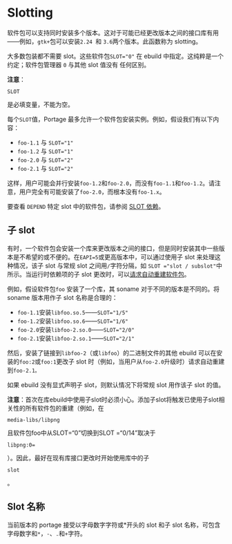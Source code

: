 # Slotting

软件包可以支持同时安装多个版本。这对于可能已经更改版本之间的接口库有用——例如，`gtk+`包可以安装`2.24 `和 `3.6`两个版本。此函数称为 slotting。

大多数包装都不需要 slot。这些软件包`SLOT="0"` 在 ebuild 中指定。这纯粹是一个约定；软件包管理器 `0` 与其他 slot 值没有 任何区别。

<div class="alert alert-note">
<b>注意</b>：<code><pre>SLOT</pre></code>是必填变量，不能为空。
</div>

每个`SLOT`值，Portage 最多允许一个软件包安装实例。例如，假设我们有以下内容：

- `foo-1.1` 与 `SLOT="1"`
- `foo-1.2` 与 `SLOT="1"`
- `foo-2.0` 与 `SLOT="2"`
- `foo-2.1` 与 `SLOT="2"`

这样，用户可能会并行安装`foo-1.2`和`foo-2.0`，而没有`foo-1.1`和`foo-1.2`。请注意，用户完全有可能安装了`foo-2.0`，而根本没有`foo-1.x`。

要查看 `DEPEND` 特定 slot 中的软件包，请参阅 [SLOT 依赖](./dependencies.md)。

## 子 slot

有时，一个软件包会安装一个库来更改版本之间的接口，但是同时安装其中一些版本是不希望的或不便的。在`EAPI=5`或更高版本中，可以通过使用子 slot 来处理这种情况，该子 slot 与常规 slot 之间用`/`字符分隔，如 `SLOT ="slot / subslot"`中所示。当运行时依赖项的子 slot 更改时，可以[请求自动重建软件包](./dependencies.md)。

例如，假设软件包`foo` 安装了一个库，其 soname 对于不同的版本是不同的。将 soname 版本用作子 slot 名称是合理的：

- `foo-1.1`安装`libfoo.so.5`——`SLOT="1/5"`
- `foo-1.2`安装`libfoo.so.6`——`SLOT="1/6"`
- `foo-2.0`安装`libfoo-2.so.0`——`SLOT="2/0"`
- `foo-2.1`安装`libfoo-2.so.1`——`SLOT="2/1"`

然后，安装了链接到`libfoo-2`（或`libfoo`）的二进制文件的其他 ebuild 可以在安装的`foo:2`或`foo:1`更改子 slot 时（例如，当用户从`foo-2.0`升级时）请求自动重建到`foo-2.1。`

如果 ebuild 没有显式声明子 slot，则默认情况下将常规 slot 用作该子 slot 的值。

<div class="alert alert-note">
<b>注意</b>：首次在库ebuild中使用子slot时必须小心。添加子slot将触发已使用子slot相关性的所有软件包的重建（例如，在<code><pre>media-libs/libpng</pre></code>且软件包foo中从SLOT=“0”切换到SLOT =“0/14”取决于<code><pre>libpng:0=</pre></code>）。因此，最好在现有库接口更改时开始使用库中的子<code><pre>slot</pre></code>。
</div>

## Slot 名称

当前版本的 portage 接受以字母数字字符或*开头的 slot 和子 slot 名称，可包含字母数字和`*`，`-`、`.`和`+`字符。
